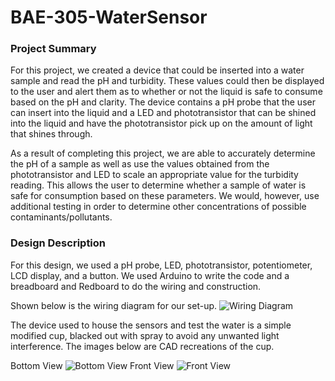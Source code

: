# BAE-305-WaterSensor
### Project Summary
For this project, we created a device that could be inserted into a water sample and read the pH and turbidity. These values could then be displayed to the user and alert them as to whether or not the liquid is safe to consume based on the pH and clarity. The device contains a pH probe that the user can insert into the liquid and a LED and phototransistor that can be shined into the liquid and have the phototransistor pick up on the amount of light that shines through.

As a result of completing this project, we are able to accurately determine the pH of a sample as well as use the values obtained from the phototransistor and LED to scale an appropriate value for the turbidity reading. This allows the user to determine whether a sample of water is safe for consumption based on these parameters. We would, however, use additional testing in order to determine other concentrations of possible contaminants/pollutants.
### Design Description
For this design, we used a pH probe, LED, phototransistor, potentiometer, LCD display, and a button. We used Arduino to write the code and a breadboard and Redboard to do the wiring and construction. 

Shown below is the wiring diagram for our set-up.
![Wiring Diagram](https://user-images.githubusercontent.com/82110677/117020273-49673480-acc4-11eb-8b9e-b7e0d93d6151.PNG)

The device used to house the sensors and test the water is a simple modified cup, blacked out with spray to avoid any unwanted light interference. The images below are CAD recreations of the cup. 

Bottom View
![Bottom View](https://user-images.githubusercontent.com/82110677/117021591-7bc56180-acc5-11eb-83e4-bd84cde2971f.PNG)
Front View
![Front View](https://user-images.githubusercontent.com/82110677/117021942-cf37af80-acc5-11eb-9db0-c9ba3867971a.PNG)
